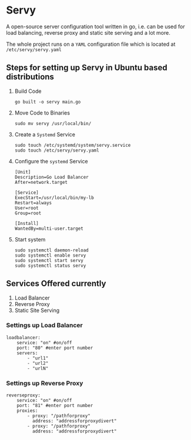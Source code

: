 # Servy 

A open-source server configuration tool written in go, i.e. can be used for load balancing, reverse proxy and static site serving and a lot more.

The whole project runs on a `YAML` configuration file which is located at `/etc/servy/servy.yaml`


## Steps for setting up Servy in Ubuntu based distributions

1. Build Code 

    ```
    go built -o servy main.go
    ```

2. Move Code to Binaries 

    ```
    sudo mv servy /usr/local/bin/
    ```

3. Create a `Systemd` Service 

    ```
    sudo touch /etc/systemd/system/servy.service
    sudo touch /etc/servy/servy.yaml
    ```

4. Configure the `systemd` Service

    ```
    [Unit]
    Description=Go Load Balancer
    After=network.target

    [Service]
    ExecStart=/usr/local/bin/my-lb
    Restart=always
    User=root
    Group=root

    [Install]
    WantedBy=multi-user.target
    ```

5. Start system

    ```
    sudo systemctl daemon-reload
    sudo systemctl enable servy
    sudo systemctl start servy
    sudo systemctl status servy
    ```


## Services Offered currently 
1. Load Balancer
2. Reverse Proxy
3. Static Site Serving 

### Settings up Load Balancer 

```
loadbalancer: 
    service: "on" #on/off 
    port: "80" #enter port number
    servers: 
        - "url1"
        - "url2"
        - "urlN"
```
### Settings up Reverse Proxy 

```
reverseproxy: 
    service: "on" #on/off 
    port: "81" #enter port number
    proxies:
        - proxy: "/pathforproxy"
          address: "addressforproxydivert"
        - proxy: "/pathforproxy"
          address: "addressforproxydivert"
```
